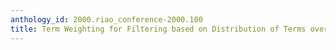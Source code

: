 ```yaml
---
anthology_id: 2000.riao_conference-2000.100
title: Term Weighting for Filtering based on Distribution of Terms over Time
---
```

